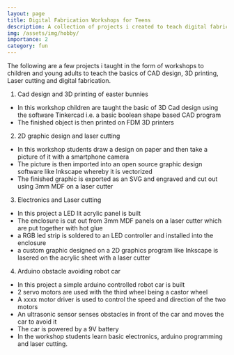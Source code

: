```yaml
---
layout: page
title: Digital Fabrication Workshops for Teens
description: A collection of projects i created to teach digital fabrication to children and young adults
img: /assets/img/hobby/
importance: 2
category: fun
---
```


The following are a few projects i taught in the form of workshops to children and young adults to teach the basics of CAD design, 3D printing, Laser cutting and digital fabrication.

1) Cad design and 3D printing of easter bunnies

- In this workshop children are taught the basic of 3D Cad design using the software Tinkercad i.e. a basic boolean shape based CAD program
- The finished object is then printed on FDM 3D printers

2) 2D graphic design and laser cutting

- In this workshop students draw a design on paper and then take a picture of it with a smartphone camera
- The picture is then imported into an open source graphic design software like Inkscape whereby it is vectorized
- The finished graphic is exported as an SVG and engraved and cut out using 3mm MDF on a laser cutter

3) Electronics and Laser cutting

- In this project a LED lit acrylic panel is built
- The enclosure is cut out from 3mm MDF panels on a laser cutter which are put together with hot glue
- a RGB led strip is soldered to an LED controller and installed into the enclosure
- a custom graphic designed on a 2D graphics program like Inkscape is lasered on the acrylic sheet with a laser cutter


4) Arduino obstacle avoiding robot car
   
- In this project a simple arduino controlled robot car is built
- 2 servo motors are used with the third wheel being a castor wheel
- A xxxx motor driver is used to control the speed and direction of the two motors
- An ultrasonic sensor senses obstacles in front of the car and moves the car to avoid it
- The car is powered by a 9V battery
- In the workshop students learn basic electronics, arduino programming and laser cutting.
